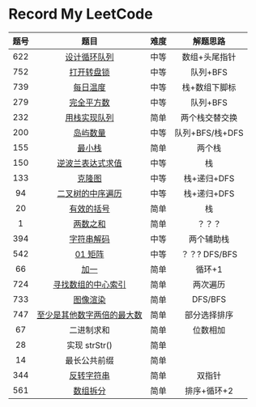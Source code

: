 # Record My LeetCode

| 题号 |                             题目                             | 难度 |    解题思路     |
| :--: | :----------------------------------------------------------: | :--: | :-------------: |
| 622  | [设计循环队列](https://leetcode-cn.com/problems/design-circular-queue) | 中等 |  数组+头尾指针  |
| 752  | [打开转盘锁](https://leetcode-cn.com/problems/open-the-lock) | 中等 |    队列+BFS     |
| 739  | [每日温度](https://leetcode-cn.com/problems/daily-temperatures) | 中等 |  栈+数组下脚标  |
| 279  | [完全平方数](https://leetcode-cn.com/problems/perfect-squares) | 中等 |    队列+BFS     |
| 232  | [用栈实现队列](https://leetcode-cn.com/problems/implement-queue-using-stacks) | 简单 | 两个栈交替交换  |
| 200  | [岛屿数量](https://leetcode-cn.com/problems/number-of-islands) | 中等 | 队列+BFS/栈+DFS |
| 155  |     [最小栈](https://leetcode-cn.com/problems/min-stack)     | 简单 |     两个栈      |
| 150  | [逆波兰表达式求值](https://leetcode-cn.com/problems/evaluate-reverse-polish-notation) | 中等 |       栈        |
| 133  |    [克隆图](https://leetcode-cn.com/problems/clone-graph)    | 中等 |   栈+递归+DFS   |
|  94  | [二叉树的中序遍历](https://leetcode-cn.com/problems/binary-tree-inorder-traversal) | 中等 |   栈+递归+DFS   |
|  20  | [有效的括号](https://leetcode-cn.com/problems/valid-parentheses) | 简单 |       栈        |
|  1   |     [两数之和](https://leetcode-cn.com/problems/two-sum)     | 简单 |     ？？？      |
| 394  | [字符串解码](https://leetcode-cn.com/problems/decode-string) | 中等 |   两个辅助栈    |
| 542  |    [01 矩阵](https://leetcode-cn.com/problems/01-matrix)     | 中等 |  ？？? DFS/BFS  |
|  66  |      [加一](https://leetcode-cn.com/problems/plus-one)       | 简单 |     循环+1      |
| 724  | [寻找数组的中心索引](https://leetcode-cn.com/problems/find-pivot-index) | 简单 |    两次遍历     |
| 733  |   [图像渲染](https://leetcode-cn.com/problems/flood-fill)    | 简单 |     DFS/BFS     |
| 747  | [至少是其他数字两倍的最大数](https://leetcode-cn.com/problems/largest-number-at-least-twice-of-others) | 简单 |  部分选择排序   |
|  67  |                          二进制求和                          | 简单 |    位数相加     |
|  28  |                        实现 strStr()                         | 简单 |                 |
|  14  |                         最长公共前缀                         | 简单 |                 |
| 344  | [反转字符串](https://leetcode-cn.com/problems/reverse-string) | 简单 |     双指针      |
| 561  | [数组拆分 ](https://leetcode-cn.com/problems/array-partition-i) | 简单 |   排序+循环+2   |

